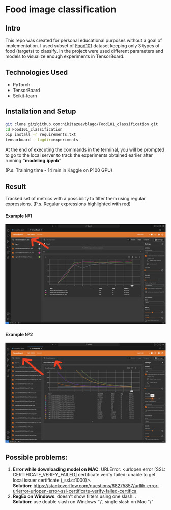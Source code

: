 # Food image classification

## Intro

This repo was created for personal educational purposes without a goal of implementation. I used subset of [Food101](https://www.kaggle.com/datasets/dansbecker/food-101) dataset keeping only 3 types of food (targets) to classify. In the project were used different parameters and models to visualize enough experiments in TensorBoard.

## Technologies Used

- PyTorch
- TensorBoard
- Scikit-learn

## Installation and Setup
```bash
git clone git@github.com:nikitazuevblago/Food101_classification.git
cd Food101_classification
pip install -r requirements.txt
tensorboard --logdir=experiments
```
At the end of executing the commands in the terminal, you will be prompted to go to the local server to track the experiments obtained earlier after running **"modeling.ipynb"**

(P.s. Training time - 14 min in Kaggle on P100 GPU)

## Result 
Tracked set of metrics with a possibility to filter them using regular expressions.
(P.s. Regular expressions highlighted with red)

#### Example №1
![result_example_1.png](result_example_1.png)

#### Example №2
![result_example_2.png](result_example_2.png)

## Possible problems:
1. **Error while downloading model on MAC**: URLError: <urlopen error [SSL: CERTIFICATE_VERIFY_FAILED] certificate verify failed: unable to get local issuer certificate (_ssl.c:1000)>. <br /> **Solution**: https://stackoverflow.com/questions/68275857/urllib-error-urlerror-urlopen-error-ssl-certificate-verify-failed-certifica
2. **RegEx on Windows**: doesn't show filters using one slash. . <br /> **Solution**: use double slash on Windows "\\", single slash on Mac "/"